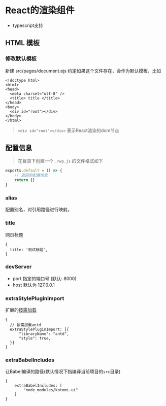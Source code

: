 # React的渲染组件

- typescript支持

## HTML 模板

### 修改默认模板

新建 src/pages/document.ejs  约定如果这个文件存在，会作为默认模板，比如

```
<!doctype html>
<html>
<head>
  <meta charset="utf-8" />
  <title> title </title>
</head>
<body>  
  <div id="root"></div>
</body>
</html>
```

> `<div id="root"></div>` 表示React渲染的dom节点


## 配置信息

> 在目录下创建一个 `.rwp.js` 的文件格式如下

```js
exports.default = () => {
    // 返回的配置信息
    return {}
}
```

### alias

配置别名，对引用路径进行映射。

### title 

网页标题

```
{
  title: '测试标题',
}
```

### devServer 

- port 指定的端口号 (默认: 8000)
- host 默认为 127.0.0.1

### extraStylePluginImport

扩展的[按需加载](https://github.com/ant-design/babel-plugin-import)

```
{
  // 按需加载antd
  extraStylePluginImport: [{
      "libraryName": "antd",
      "style": true,
  }]
}
```

### extraBabelIncludes 

让Babel编译的路径(默认情况下指编译当前项目的`src`目录)

```
{
    extraBabelIncludes: [
        "node_modules/kotomi-ui"
    ]
}
```